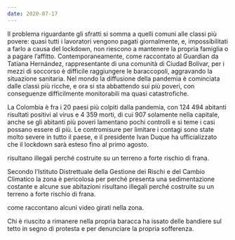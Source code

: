 ```yaml
---
date: 2020-07-17
---
```

Il problema riguardante gli sfratti si somma a quelli comuni alle classi più povere: quasi tutti i lavoratori vengono pagati giornalmente, e, impossibilitati a farlo a causa del lockdown, non riescono a mantenere la propria famiglia o a pagare l’affitto. Contemporaneamente, come raccontato al Guardian da Tatiana Hernández, rappresentante di una comunità di Ciudad Bolívar, per i mezzi di soccorso è difficile raggiungere le baraccopoli, aggravando la situazione sanitaria. Nel mondo la diffusione della pandemia è cominciata dalle classi più ricche, e ora si sta abbattendo sui più poveri, con conseguenze difficilmente monitorabili ma quasi catastrofiche.

La Colombia è fra i 20 paesi più colpiti dalla pandemia, con 124 494 abitanti risultati positivi al virus e 4 359 morti, di cui 907 solamente nella capitale, anche se gli abitanti più poveri lamentano pochi controlli e si teme i casi possano essere di più. Le contromisure per limitare i contagi sono state molto severe in tutto il paese, e il presidente Ivan Duque ha ufficializzato che il lockdown sarà esteso fino al primo agosto.




risultano illegali perché costruite su un terreno a forte rischio di frana.

Secondo l’Istituto Distrettuale della Gestione dei Rischi e del Cambio Climatico la zona è pericolosa per
perché presenta una sedimentazione costante e alcune sue abitazioni risultano illegali perché costruite su un terreno a forte rischio di frana.

come raccontano alcuni video girati nella zona.

 Chi è riuscito a rimanere nella propria baracca ha issato delle bandiere sul tetto in segno di protesta e per denunciare la propria sofferenza.
